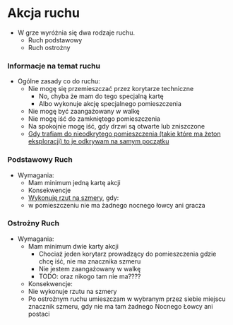 # Akcja ruchu

- W grze wyróżnia się dwa rodzaje ruchu.
    - Ruch podstawowy
    - Ruch ostrożny

### Informacje na temat ruchu
- Ogólne zasady co do ruchu:
    - Nie mogę się przemieszczać przez korytarze techniczne
        - No, chyba że mam do tego specjalną kartę 
        - Albo wykonuje akcję specjalnego pomieszczenia
    - Nie mogę być zaangażowany w walkę
    - Nie mogę iść do zamkniętego pomieszczenia
    - Na spokojnie mogę iść, gdy drzwi są otwarte lub zniszczone
    - [Gdy trafiam do nieodkrytego pomieszczenia (takie które ma żeton eksploracji) to je odkrywam na samym początku](pomieszczenia/odkrywam/odkrywam-pomieszczenie.md)

### Podstawowy Ruch
- Wymagania: 
    - Mam minimum jedną kartę akcji
    - Konsekwencje
    - [Wykonuję rzut na szmery](rzut-na-szmery/rzut-na-szmery.md), gdy:
    - w pomieszczeniu nie ma żadnego nocnego łowcy ani gracza 

### Ostrożny Ruch
- Wymagania: 
    - Mam minimum dwie karty akcji
        - Chociaż jeden korytarz prowadzący do pomieszczenia gdzie chcę iść, nie ma znacznika szmeru
        - Nie jestem zaangażowany w walkę
        - TODO: oraz nikogo tam nie ma????
    - Konsekwencje:
    - Nie wykonuje rzutu na szmery
    - Po ostrożnym ruchu umieszczam w wybranym przez siebie miejscu znacznik szmeru, gdy nie ma tam żadnego Nocnego Łowcy ani postaci